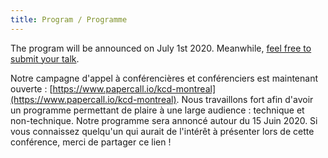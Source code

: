 ```yaml
---
title: Program / Programme
---
```


The program will be announced on July 1st 2020. Meanwhile, [feel free to submit your talk](https://www.papercall.io/kcd-montreal).

Notre campagne d'appel à conférencières et conférenciers est maintenant ouverte : [https://www.papercall.io/kcd-montreal](https://www.papercall.io/kcd-montreal). Nous travaillons fort afin d'avoir un programme permettant de plaire à une large audience : technique et non-technique. Notre programme sera annoncé autour du 15 Juin 2020. Si vous connaissez quelqu'un qui aurait de l'intérêt à présenter lors de cette conférence, merci de partager ce lien !
